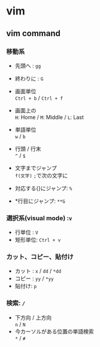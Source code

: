 # vim
## vim command
### 移動系
- 先頭へ  : `gg`   
- 終わりに : `G`  
 
- 画面単位  
`Ctrl + b` / `Ctrl + f`   

- 画面上の  
`H`: Home / `M`: Middle / `L`: Last  

- 単語単位  
`w` / `b`  

- 行頭 / 行末  
`^` / `$`  

- 文字までジャンプ  
`f(文字)` `;`で次の文字に  

- 対応する{}にジャンプ: `%`  

- *行目にジャンプ: `**G`  

### 選択系(visual mode) :`v`  
- 行単位  : `V`  
- 矩形単位: `Ctrl + v  `

### カット、コピー、貼付け
- カット : `x` / `dd` / `*dd`  
- コピー : `yy` / `*yy`  
- 貼付け: `p`  

### 検索: `/`
- 下方向 / 上方向  
`n` / `N`  
- 今カーソルがある位置の単語検索  
`*` / `#`  



